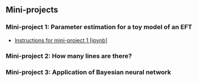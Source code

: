 ## Mini-projects

### Mini-project 1: Parameter estimation for a toy model of an EFT

* [Instructions for mini-project 1 [ipynb]](https://github.com/NuclearTalent/Bayes2019/blob/master/mini-projects/mini-project_I_toy_model_of_EFT.ipynb) 

### Mini-project 2: How many lines are there?


### Mini-project 3: Application of Bayesian neural network

